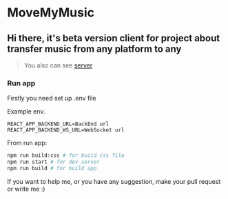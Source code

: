 # MoveMyMusic

## Hi there, it's beta version client for project about transfer music from any platform to any

> You also can see [server](https://github.com/nklyy/mmm_server)

### Run app

Firstly you need set up .env file

Example env.
```env
REACT_APP_BACKEND_URL=BackEnd url
REACT_APP_BACKEND_WS_URL=WebSocket url
```

From run app:
```bash
npm run build:css # for build css file
npm run start # for dev server
npm run build # for build app
```
If you want to help me, or you have any suggestion, make your pull request or write me :)
